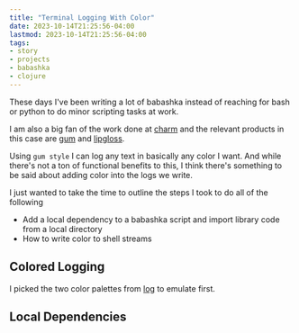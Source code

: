 ```yaml
---
title: "Terminal Logging With Color"
date: 2023-10-14T21:25:56-04:00
lastmod: 2023-10-14T21:25:56-04:00
tags:
- story
- projects
- babashka
- clojure
---
```


These days I've been writing a lot of babashka instead of reaching for bash or python to do minor
scripting tasks at work.

I am also a big fan of the work done at [charm][1] and the relevant products in this case are
[gum][2] and [lipgloss][3].

Using `gum style` I can log any text in basically any color I want. And while there's not a ton of
functional benefits to this, I think there's something to be said about adding color into the logs
we write.

I just wanted to take the time to outline the steps I took to do all of the following
- Add a local dependency to a babashka script and import library code from a local directory
- How to write color to shell streams

## Colored Logging

I picked the two color palettes from [log][4] to emulate first.

## Local Dependencies





[1]: https://charm.sh
[2]: https://github.com/charmbracelet/gum
[3]: https://github.com/charmbracelet/lipgloss
[4]: https://github.com/charmbracelet/log
